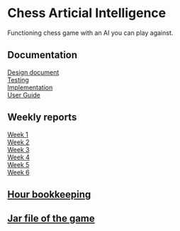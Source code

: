 # Chess Articial Intelligence

Functioning chess game with an AI you can play against. 

## Documentation
[Design document](http://github.com/wood101/ChessAITiraLab/blob/master/Documentation/Design_document.md)
<br>
[Testing](http://github.com/wood101/ChessAITiraLab/blob/master/Documentation/Testing_document.md)
<br>
[Implementation](http://github.com/wood101/ChessAITiraLab/blob/master/Documentation/Implementation_document.md)
<br>
[User Guide](http://github.com/wood101/ChessAITiraLab/blob/master/Documentation/User_Guide_document.md)

## Weekly reports

[Week 1](http://github.com/wood101/ChessAITiraLab/blob/master/Documentation/Week1.md)
<br>
[Week 2](http://github.com/wood101/ChessAITiraLab/blob/master/Documentation/Week2.md)
<br>
[Week 3](http://github.com/wood101/ChessAITiraLab/blob/master/Documentation/Week3.md)
<br>
[Week 4](http://github.com/wood101/ChessAITiraLab/blob/master/Documentation/Week4.md)
<br>
[Week 5](http://github.com/wood101/ChessAITiraLab/blob/master/Documentation/Week5.md)
<br>
[Week 6](http://github.com/wood101/ChessAITiraLab/blob/master/Documentation/Week6.md)

## [Hour bookkeeping](http://github.com/wood101/ChessAITiraLab/blob/master/Documentation/Hour_bookkeeping.md)

## [Jar file of the game](https://github.com/wood101/ChessAITiraLab/releases/download/v1.0/ChessAI-1.0.jar)
